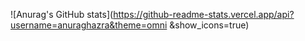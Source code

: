 ![Anurag's GitHub stats](https://github-readme-stats.vercel.app/api?username=anuraghazra&theme=omni &show_icons=true)
